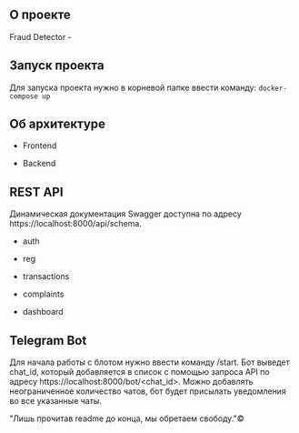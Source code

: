 ## О проекте
Fraud Detector - 

## Запуск проекта  
Для запуска проекта нужно в корневой папке ввести команду:
```docker-compose up```

## Об архитектуре
- Frontend

- Backend

## REST API
Динамическая документация Swagger доступна по адресу https://localhost:8000/api/schema.

- auth

- reg

- transactions

- complaints

- dashboard

## Telegram Bot
Для начала работы с блотом нужно ввести команду /start. Бот выведет chat_id, который добавляется в список с помощью запроса API по адресу https://localhost:8000/bot/<chat_id>. Можно добавлять неограниченное количество чатов, бот будет присылать уведомления во все указанные чаты.

"Лишь прочитав readme до конца, мы обретаем свободу."©
